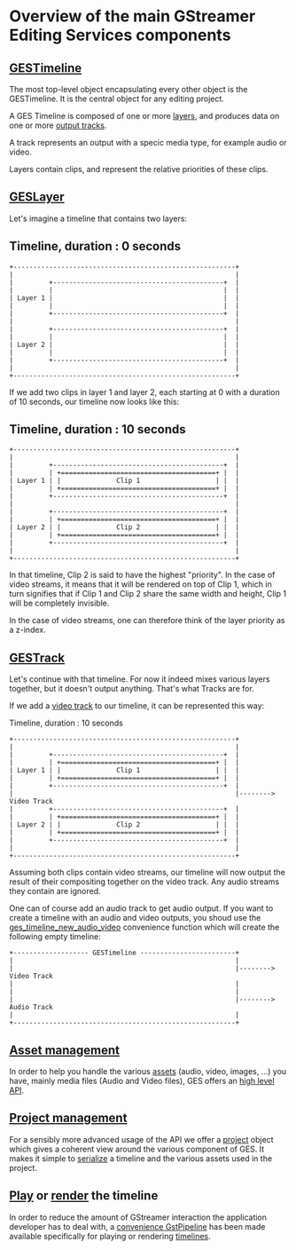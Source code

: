 # Overview of the main GStreamer Editing Services components

## [GESTimeline](GESTimeline)

The most top-level object encapsulating every other object is the
GESTimeline. It is the central object for any editing project.

A GES Timeline is composed of one or more [layers](GESLayer), and produces data on one or
more [output tracks](GESTrack).

A track represents an output with a specic media type, for example audio or video.

Layers contain clips, and represent the relative priorities of these clips.

## [GESLayer](GESLayer)

Let's imagine a timeline that contains two layers:

## Timeline, duration : 0 seconds

```
+--------------------------------------------------------+
|                                                        |
|         +-------------------------------------------+  |
|         |                                           |  |
| Layer 1 |                                           |  |
|         |                                           |  |
|         +-------------------------------------------+  |
|                                                        |
|         +-------------------------------------------+  |
|         |                                           |  |
| Layer 2 |                                           |  |
|         |                                           |  |
|         +-------------------------------------------+  |
|                                                        |
+--------------------------------------------------------+
```

If we add two clips in layer 1 and layer 2, each starting at 0 with a duration
of 10 seconds, our timeline now looks like this:

## Timeline, duration : 10 seconds

```
+--------------------------------------------------------+
|                                                        |
|         +-------------------------------------------+  |
|         | +=======================================+ |  |
| Layer 1 | |              Clip 1                   | |  |
|         | +=======================================+ |  |
|         +-------------------------------------------+  |
|                                                        |
|         +-------------------------------------------+  |
|         | +=======================================+ |  |
| Layer 2 | |              Clip 2                   | |  |
|         | +=======================================+ |  |
|         +-------------------------------------------+  |
|                                                        |
+--------------------------------------------------------+
```

In that timeline, Clip 2 is said to have the highest "priority". In the case of
video streams, it means that it will be rendered on top of Clip 1, which in
turn signifies that if Clip 1 and Clip 2 share the same width and height, Clip
1 will be completely invisible.

In the case of video streams, one can therefore think of the layer priority as
a z-index.

## [GESTrack](GESTrack)

Let's continue with that timeline. For now it indeed mixes various layers
together, but it doesn't output anything. That's what Tracks are for.

If we add a [video track](GESVideoTrack) to our timeline, it can be represented
this way:

Timeline, duration : 10 seconds

```
+--------------------------------------------------------+
|                                                        |
|         +-------------------------------------------+  |
|         | +=======================================+ |  |
| Layer 1 | |              Clip 1                   | |  |
|         | +=======================================+ |  |
|         +-------------------------------------------+  |
|                                                        |--------> Video Track
|         +-------------------------------------------+  |
|         | +=======================================+ |  |
| Layer 2 | |              Clip 2                   | |  |
|         | +=======================================+ |  |
|         +-------------------------------------------+  |
|                                                        |
+--------------------------------------------------------+
```

Assuming both clips contain video streams, our timeline will now output the
result of their compositing together on the video track. Any audio streams they
contain are ignored.

One can of course add an audio track to get audio output.
If you want to create a timeline with an audio and video outputs, you shoud
use the [ges_timeline_new_audio_video](ges_timeline_new_audio_video) convenience
function which will create the following empty timeline:

```
+------------------- GESTimeline ------------------------+
|                                                        |
|                                                        |--------> Video Track
|                                                        |
|                                                        |
|                                                        |--------> Audio Track
|                                                        |
+--------------------------------------------------------+
```

## [Asset management](GESAsset)

In order to help you handle the various
[assets](https://en.wikipedia.org/wiki/Digital_asset) (audio, video, images,
...) you have, mainly media files (Audio and Video files), GES offers an [high
level API](GESAsset).

## [Project management](GESProject)

For a sensibly more advanced usage of the API we offer a [project](GESProject) object
which gives a coherent view around the various component of GES. It makes it simple
to [serialize](ges_project_save) a timeline and the various assets used in the project.

## [Play](GESPipeline) or [render](GESPipelineFlags) the timeline 

In order to reduce the amount of GStreamer interaction the application
developer has to deal with, a [convenience GstPipeline](GESPipeline) has been made available
specifically for playing or rendering [timelines](GESTimeline).
